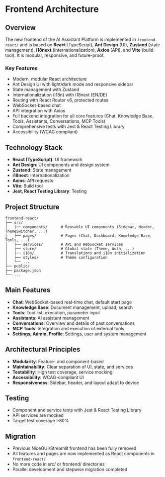 # Frontend Architecture

## Overview

The new frontend of the AI Assistant Platform is implemented in `frontend-react/` and is based on **React** (TypeScript), **Ant Design** (UI), **Zustand** (state management), **i18next** (internationalization), **Axios** (API), and **Vite** (build tool). It is modular, responsive, and future-proof.

### Key Features
- Modern, modular React architecture
- Ant Design UI with light/dark mode and responsive sidebar
- State management with Zustand
- Internationalization (i18n) with i18next (EN/DE)
- Routing with React Router v6, protected routes
- WebSocket-based chat
- API integration with Axios
- Full backend integration for all core features (Chat, Knowledge Base, Tools, Assistants, Conversations, MCP Tools)
- Comprehensive tests with Jest & React Testing Library
- Accessibility (WCAG compliant)

## Technology Stack
- **React (TypeScript)**: UI framework
- **Ant Design**: UI components and design system
- **Zustand**: State management
- **i18next**: Internationalization
- **Axios**: API requests
- **Vite**: Build tool
- **Jest, React Testing Library**: Testing

## Project Structure

```
frontend-react/
├── src/
│   ├── components/      # Reusable UI components (Sidebar, Header, ThemeSwitcher, ...)
│   ├── pages/           # Pages (Chat, Dashboard, Knowledge Base, Tools, ...)
│   ├── services/        # API and WebSocket services
│   ├── store/           # Global state (Theme, Auth, ...)
│   ├── i18n/            # Translations and i18n initialization
│   ├── styles/          # Theme configuration
│   └── ...
├── public/
├── package.json
└── ...
```

## Main Features
- **Chat**: WebSocket-based real-time chat, default start page
- **Knowledge Base**: Document management, upload, search
- **Tools**: Tool list, execution, parameter input
- **Assistants**: AI assistant management
- **Conversations**: Overview and details of past conversations
- **MCP Tools**: Integration and execution of external tools
- **Settings, Admin, Profile**: Settings, user and system management

## Architectural Principles
- **Modularity**: Feature- and component-based
- **Maintainability**: Clear separation of UI, state, and services
- **Testability**: High test coverage, service mocking
- **Accessibility**: WCAG-compliant UI
- **Responsiveness**: Sidebar, header, and layout adapt to device

## Testing
- Component and service tests with Jest & React Testing Library
- API services are mocked
- Target test coverage >80%

## Migration
- Previous NiceGUI/Streamlit frontend has been fully removed
- All features and pages are now implemented as React components in `frontend-react/`
- No more code in src/ or frontend/ directories
- Parallel development and stepwise migration completed 